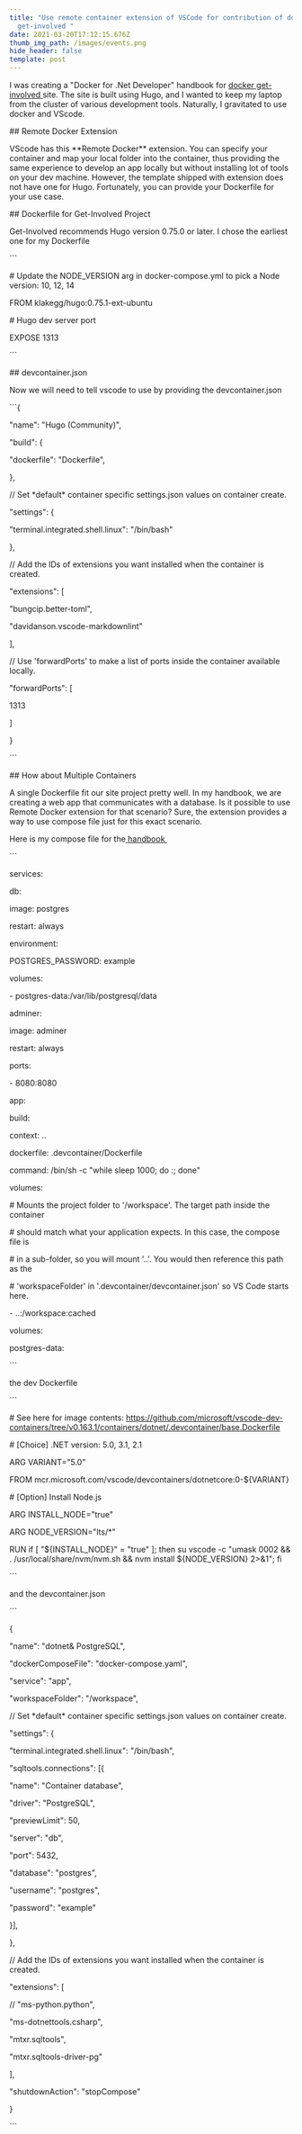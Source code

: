 ```yaml
---
title: "Use remote container extension of VSCode for contribution of docker
  get-involved "
date: 2021-03-20T17:12:15.676Z
thumb_img_path: /images/events.png
hide_header: false
template: post
---
```

I was creating a "Docker for .Net Developer" handbook for [docker get-involved ](https://docker.github.io/get-involved/)site. The site is built using Hugo, and I wanted to keep my laptop from the cluster of various development tools. Naturally, I gravitated to use docker and VScode. 

\## Remote Docker Extension



VScode has this \*\*Remote Docker\*\* extension. You can specify your container and map your local folder into the container, thus providing the same experience to develop an app locally but without installing lot of tools on your dev machine. However, the template shipped with extension does not have one for Hugo. Fortunately, you can provide your Dockerfile for your use case.



\## Dockerfile for Get-Involved Project



Get-Involved recommends Hugo version 0.75.0 or later. I chose the earliest one for my Dockerfile

\`\``

\# Update the NODE_VERSION arg in docker-compose.yml to pick a Node version: 10, 12, 14

FROM klakegg/hugo:0.75.1-ext-ubuntu

\# Hugo dev server port

EXPOSE 1313

\`\``

\## devcontainer.json

Now we will need to tell vscode to use by providing the devcontainer.json

\`\``{

"name": "Hugo (Community)",

"build": {

"dockerfile": "Dockerfile",

},

// Set \*default\* container specific settings.json values on container create.

"settings": {

"terminal.integrated.shell.linux": "/bin/bash"

},

// Add the IDs of extensions you want installed when the container is created.

"extensions": [

"bungcip.better-toml",

"davidanson.vscode-markdownlint"

],

// Use 'forwardPorts' to make a list of ports inside the container available locally.

"forwardPorts": [

1313

]

}

\`\``

\## How about Multiple Containers

A single Dockerfile fit our site project pretty well. In my handbook, we are creating a web app that communicates with a database. Is it possible to use Remote Docker extension for that scenario? Sure, the extension provides a way to use compose file just for this exact scenario.

Here is my compose file for the[ handbook ](https://github.com/zhangxd6/get-involved/tree/master/content/en/docs/CommunityLeaders/EventHandbooks/Dotnet)

\`\``

services:

db:

image: postgres

restart: always

environment:

POSTGRES_PASSWORD: example

volumes:

\- postgres-data:/var/lib/postgresql/data

adminer:

image: adminer

restart: always

ports:

\- 8080:8080

app:

build:

context: ..

dockerfile: .devcontainer/Dockerfile

command: /bin/sh -c "while sleep 1000; do :; done"

volumes:

\# Mounts the project folder to '/workspace'. The target path inside the container

\# should match what your application expects. In this case, the compose file is

\# in a sub-folder, so you will mount '..'. You would then reference this path as the

\# 'workspaceFolder' in '.devcontainer/devcontainer.json' so VS Code starts here.

\- ..:/workspace:cached

volumes:

postgres-data:

\`\``

the dev Dockerfile

\`\``

\# See here for image contents: https://github.com/microsoft/vscode-dev-containers/tree/v0.163.1/containers/dotnet/.devcontainer/base.Dockerfile

\# \[Choice] .NET version: 5.0, 3.1, 2.1

ARG VARIANT="5.0"

FROM mcr.microsoft.com/vscode/devcontainers/dotnetcore:0-${VARIANT}

\# \[Option] Install Node.js

ARG INSTALL_NODE="true"

ARG NODE_VERSION="lts/*"

RUN if \[ "${INSTALL_NODE}" = "true" ]; then su vscode -c "umask 0002 && . /usr/local/share/nvm/nvm.sh && nvm install ${NODE_VERSION} 2>&1"; fi

\`\``

and the devcontainer.json

\`\``

{

"name": "dotnet& PostgreSQL",

"dockerComposeFile": "docker-compose.yaml",

"service": "app",

"workspaceFolder": "/workspace",

// Set \*default\* container specific settings.json values on container create.

"settings": {

"terminal.integrated.shell.linux": "/bin/bash",

"sqltools.connections": [{

"name": "Container database",

"driver": "PostgreSQL",

"previewLimit": 50,

"server": "db",

"port": 5432,

"database": "postgres",

"username": "postgres",

"password": "example"

}],

},

// Add the IDs of extensions you want installed when the container is created.

"extensions": [

// "ms-python.python",

"ms-dotnettools.csharp",

"mtxr.sqltools",

"mtxr.sqltools-driver-pg"

],

"shutdownAction": "stopCompose"

}

\`\``
